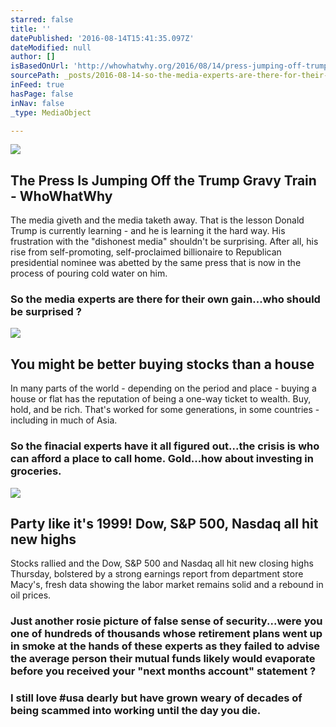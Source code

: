 ```yaml
---
starred: false
title: ''
datePublished: '2016-08-14T15:41:35.097Z'
dateModified: null
author: []
isBasedOnUrl: 'http://whowhatwhy.org/2016/08/14/press-jumping-off-trump-gravy-train/'
sourcePath: _posts/2016-08-14-so-the-media-experts-are-there-for-their-own-gainwho-shou.md
inFeed: true
hasPage: false
inNav: false
_type: MediaObject

---
```

<article style=""><img src="http://whowhatwhy.org/wp-content/uploads/2016/08/3-8.jpg" /><h1>The Press Is Jumping Off the Trump Gravy Train - WhoWhatWhy</h1><p>The media giveth and the media taketh away. That is the lesson Donald Trump is currently learning - and he is learning it the hard way. His frustration with the "dishonest media" shouldn't be surprising. After all, his rise from self-promoting, self-proclaimed billionaire to Republican presidential nominee was abetted by the same press that is now in the process of pouring cold water on him.</p></article>

### So the media experts are there for their own gain...who should be surprised ?

<article style=""><img src="http://static4.businessinsider.com/image/57adcb11ce38f239008b65a0-2400/5449985010_a8d46115d3_o.jpg" /><h1>You might be better buying stocks than a house</h1><p>In many parts of the world - depending on the period and place - buying a house or flat has the reputation of being a one-way ticket to wealth. Buy, hold, and be rich. That's worked for some generations, in some countries - including in much of Asia.</p></article>

### So the finacial experts have it all figured out...the crisis is who can afford a place to call home. Gold...how about investing in groceries.

<article style=""><img src="http://www.gannett-cdn.com/-mm-/bee6e7c07a4f39b4583d272de193787896c646e5/c=0-174-2658-1676&amp;r=x633&amp;c=1200x630/local/-/media/2016/08/11/USATODAY/USATODAY/636065305500990210-AP-PRINCE-AUTOPSY-Q-A-81867407.JPG" /><h1>Party like it's 1999! Dow, S&amp;P 500, Nasdaq all hit new highs</h1><p>Stocks rallied and the Dow, S&amp;P 500 and Nasdaq all hit new closing highs Thursday, bolstered by a strong earnings report from department store Macy's, fresh data showing the labor market remains solid and a rebound in oil prices.</p></article>

### Just another rosie picture of false sense of security...were you one of hundreds of thousands whose retirement plans went up in smoke at the hands of these experts as they failed to advise the average person their mutual funds likely would evaporate before you received your "next months account" statement ?

### I still love \#usa dearly but have grown weary of decades of being scammed into working until the day you die.